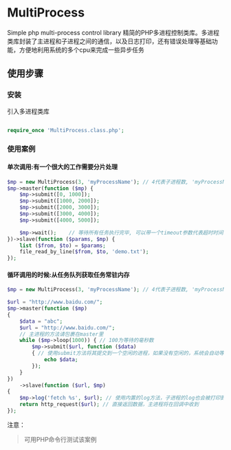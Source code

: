 # MultiProcess
Simple php multi-process control library  精简的PHP多进程控制类库。多进程类库封装了主进程和子进程之间的通信，以及日志打印，还有错误处理等基础功能，方便地利用系统的多个cpu来完成一些异步任务

## 使用步骤

### 安装

引入多进程类库
```php

require_once 'MultiProcess.class.php';

```

### 使用案例


#### 单次调用:有一个很大的工作需要分片处理 

```php
$mp = new MultiProcess(3, 'myProcessName'); // 4代表子进程数, 'myProcessName'是进程的名字
$mp->master(function ($mp) {
    $mp->submit([0, 1000]);
    $mp->submit([1000, 2000]);
    $mp->submit([2000, 3000]);
    $mp->submit([3000, 4000]);
    $mp->submit([4000, 5000]);

    $mp->wait();    // 等待所有任务执行完毕, 可以带一个timeout参数代表超时时间毫秒数, 超过后将强行终止还没完成的任务并返回
})->slave(function ($params, $mp) {
    list ($from, $to) = $params;
    file_read_by_line($from, $to, 'demo.txt');
});
```





#### 循环调用的时候:从任务队列获取任务常驻内存

```php
$mp = new MultiProcess(3, 'myProcessName'); // 4代表子进程数, 'myProcessName'是进程的名字

$url = "http://www.baidu.com/";
$mp->master(function ($mp)
{
    $data = "abc";
    $url = "http://www.baidu.com/";
    // 主进程的方法请包裹在master里
    while ($mp->loop(1000)) { // 100为等待的毫秒数
        $mp->submit($url, function ($data)
        { // 使用submit方法将其提交到一个空闲的进程，如果没有空闲的，系统会自动等待
            echo $data;
        });
    }
})
    ->slave(function ($url, $mp)
{
    $mp->log('fetch %s', $url); // 使用内置的log方法，子进程的log也会被打印到主进程里
    return http_request($url); // 直接返回数据，主进程将在回调中收到
});
```



注意：
>可用PHP命令行测试该案例

